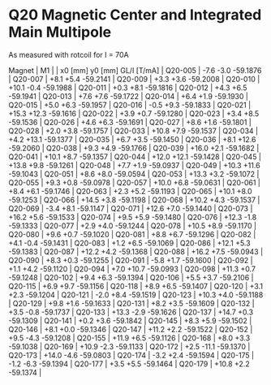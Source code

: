 Q20 Magnetic Center and Integrated Main Multipole
=================================================

As measured with rotcoil for I =  70A

Magnet  |             M1               |
        | x0 [mm]  y0 [mm] GL/I [T/mA] |
Q20-005 |    -7.6     -3.0   -59.1876  |
Q20-007 |    +8.1     +5.4   -59.2141  |
Q20-009 |    +3.3     +3.6   -59.2008  |
Q20-010 |   +10.1     -0.4   -59.1988  |
Q20-011 |    +0.3     +8.1   -59.1816  |
Q20-012 |    +4.3     +6.5   -59.1941  |
Q20-013 |    +7.6     +7.6   -59.1722  |
Q20-014 |    +6.4     +1.9   -59.1930  |
Q20-015 |    +5.0     +6.3   -59.1957  |
Q20-016 |    -0.5     +9.3   -59.1833  |
Q20-021 |   +15.3    +12.3   -59.1616  |
Q20-022 |    +3.9     +0.7   -59.1280  |
Q20-023 |    +3.4     +8.5   -59.1536  |
Q20-026 |    +4.6     +6.3   -59.1691  |
Q20-027 |    +8.6     +1.6   -59.1801  |
Q20-028 |    +2.0     +3.8   -59.1757  |
Q20-033 |   +10.8     +7.9   -59.1537  |
Q20-034 |    +4.2    +13.1   -59.1377  |
Q20-035 |    +6.7     +3.5   -59.1450  |
Q20-036 |    +8.1    +12.6   -59.2060  |
Q20-038 |    +9.3     +4.9   -59.1766  |
Q20-039 |   +16.0     +2.1   -59.1682  |
Q20-041 |   +10.1     +8.7   -59.1357  |
Q20-044 |   +12.0    +12.1   -59.1428  |
Q20-045 |   +13.8     +9.8   -59.1261  |
Q20-048 |    +7.7     +1.9   -59.0937  |
Q20-049 |   +10.3    +11.6   -59.1043  |
Q20-051 |    +8.6     +8.0   -59.0594  |
Q20-053 |   +13.3     +3.2   -59.1072  |
Q20-055 |    +9.3     +0.8   -59.0978  |
Q20-057 |   +10.0     +6.8   -59.0631  |
Q20-061 |    +8.4     +6.1   -59.1746  |
Q20-063 |    +2.3     +5.2   -59.1193  |
Q20-065 |   +10.1     +8.0   -59.1253  |
Q20-066 |   +14.5     +3.8   -59.1198  |
Q20-068 |   +10.2     +4.3   -59.1537  |
Q20-069 |    -3.4     +8.1   -59.1147  |
Q20-071 |   +12.6     +7.0   -59.1440  |
Q20-073 |   +16.2     +5.6   -59.1533  |
Q20-074 |    +9.5     +5.9   -59.1480  |
Q20-076 |   +12.3     -1.8   -59.1333  |
Q20-077 |    +2.9     +4.0   -59.1244  |
Q20-078 |   +10.5     +8.9   -59.1170  |
Q20-080 |    +9.6     +0.7   -59.1020  |
Q20-081 |    +8.8     +6.7   -59.1296  |
Q20-082 |    +4.1     -0.4   -59.1431  |
Q20-083 |    +1.2     +6.5   -59.1069  |
Q20-086 |   +12.1     +5.3   -59.1383  |
Q20-087 |   +12.2     +4.2   -59.1368  |
Q20-088 |   +16.2     +7.5   -59.0943  |
Q20-090 |    +8.3     +0.3   -59.1255  |
Q20-091 |    -5.8     +1.7   -59.1600  |
Q20-092 |    +1.1     +4.2   -59.1120  |
Q20-094 |    +7.0    +10.7   -59.0993  |
Q20-098 |   +11.3     +0.7   -59.1248  |
Q20-102 |    +9.4     +6.3   -59.1394  |
Q20-106 |    +5.5     +3.7   -59.2106  |
Q20-115 |    +6.9     +9.7   -59.1156  |
Q20-118 |    +8.9     +6.5   -59.1407  |
Q20-120 |    +3.1     +2.3   -59.1204  |
Q20-121 |    -2.0     +8.4   -59.1519  |
Q20-123 |   +10.3     +4.0   -59.1188  |
Q20-129 |    +9.8     +1.6   -59.1633  |
Q20-131 |    +8.2     +3.5   -59.1609  |
Q20-132 |    +3.5     -0.8   -59.1737  |
Q20-133 |   +13.3     -2.9   -59.1626  |
Q20-137 |   +14.7     +0.3   -59.1309  |
Q20-141 |    +0.2     +3.6   -59.1842  |
Q20-145 |    +8.3     +5.9   -59.1502  |
Q20-146 |    +8.1     +0.0   -59.1346  |
Q20-147 |   +11.2     +2.2   -59.1522  |
Q20-152 |    +9.5     -4.3   -59.1208  |
Q20-155 |   +11.9     +6.5   -59.1126  |
Q20-168 |    +8.0     +3.3   -59.1038  |
Q20-169 |   +10.9     -2.3   -59.1133  |
Q20-172 |    +2.5    -11.1   -59.1370  |
Q20-173 |   +14.0     -4.6   -59.0803  |
Q20-174 |    -3.2     +2.4   -59.1594  |
Q20-175 |    -1.2     -6.3   -59.1394  |
Q20-177 |    +3.5     +5.5   -59.1464  |
Q20-179 |   +10.8     +2.2   -59.1374  |
